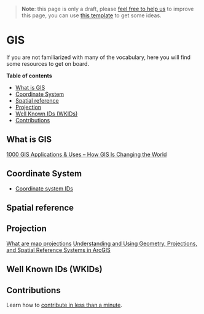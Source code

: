 > **Note**: this page is only a draft, please [feel free to help us](#contributions) to improve this page, you can use [this template](https://github.com/esri-es/awesome-arcgis/blob/master/RESOURCE_PAGE_TEMPLATE.md) to get some ideas.

# GIS
If you are not familiarized with many of the vocabulary, here you will find some
resources to get on board.

<!-- START doctoc generated TOC please keep comment here to allow auto update -->
<!-- DON'T EDIT THIS SECTION, INSTEAD RE-RUN doctoc TO UPDATE -->
**Table of contents**

- [What is GIS](#what-is-gis)
- [Coordinate System](#coordinate-system)
- [Spatial reference](#spatial-reference)
- [Projection](#projection)
- [Well Known IDs (WKIDs)](#well-known-ids-wkids)
- [Contributions](#contributions)

<!-- END doctoc generated TOC please keep comment here to allow auto update -->

## What is GIS

[1000 GIS Applications & Uses – How GIS Is Changing the World](http://gisgeography.com/gis-applications-uses/)

## Coordinate System
* [Coordinate system IDs](https://developers.arcgis.com/javascript/3/jshelp/ref_coordsystems.html)

## Spatial reference

## Projection
[What are map projections](http://desktop.arcgis.com/en/arcmap/10.3/guide-books/map-projections/what-are-map-projections.htm)
[Understanding and Using Geometry, Projections, and Spatial Reference Systems in ArcGIS](http://www.esri.com/videos/watch?videoid=1153&isLegacy=true&title=understanding-and-using-geometry_comma_-projections_comma_-and-spatial-reference-systems-in-arcgis)

## Well Known IDs (WKIDs)

## Contributions

Learn how to [contribute in less than a minute](https://github.com/hhkaos/awesome-arcgis/blob/master/CONTRIBUTING.md).